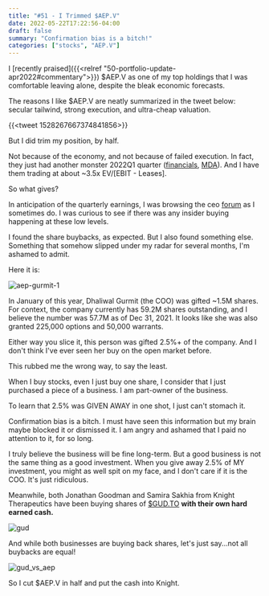 ```yaml
---
title: "#51 - I Trimmed $AEP.V"
date: 2022-05-22T17:22:56-04:00
draft: false
summary: "Confirmation bias is a bitch!"
categories: ["stocks", "AEP.V"]
---
```


I [recently praised]({{<relref "50-portfolio-update-apr2022#commentary">}}) $AEP.V as one of my top holdings that I was comfortable leaving alone, despite the bleak economic forecasts.

The reasons I like $AEP.V are neatly summarized in the tweet below: secular tailwind, strong execution, and ultra-cheap valuation.

{{<tweet 1528267667374841856>}}

But I did trim my position, by half.

Not because of the economy, and not because of failed execution. In fact, they just had another monster 2022Q1 quarter ([financials](https://ceo.ca/content/sedar/AEP-20220520-Interim-financial-statementsreport-English-5548.pdf), [MDA](https://ceo.ca/content/sedar/AEP-20220520-MDA-English-98ea.pdf)). And I have them trading at about ~3.5x EV/[EBIT - Leases].

So what gives?

In anticipation of the quarterly earnings, I was browsing the ceo [forum](https://ceo.ca/aep) as I sometimes do. I was curious to see if there was any insider buying happening at these low levels. 

I found the share buybacks, as expected. But I also found something else. Something that somehow slipped under my radar for several months, I'm ashamed to admit.

Here it is:

![aep-gurmit-1](/images/aep-gurmit-1.png)

In January of this year, Dhaliwal Gurmit (the COO) was gifted ~1.5M shares. For context, the company currently has 59.2M shares outstanding, and I believe the number was 57.7M as of Dec 31, 2021. It looks like she was also granted 225,000 options and 50,000 warrants. 

Either way you slice it, this person was gifted 2.5%+ of the company. And I don't think I've ever seen her buy on the open market before. 

This rubbed me the wrong way, to say the least.

When I buy stocks, even I just buy one share, I consider that I just purchased a piece of a business. I am part-owner of the business.

To learn that 2.5% was GIVEN AWAY in one shot, I just can't stomach it.

Confirmation bias is a bitch. I must have seen this information but my brain maybe blocked it or dismissed it. I am angry and ashamed that I paid no attention to it, for so long.

I truly believe the business will be fine long-term. But a good business is not the same thing as a good investment. When you give away 2.5% of MY investment, you might as well spit on my face, and I don't care if it is the COO. It's just ridiculous.

Meanwhile, both Jonathan Goodman and Samira Sakhia from Knight Therapeutics have been buying shares of [$GUD.TO](https://finance.yahoo.com/quote/GUD.TO?p=GUD.TO) **with their own hard earned cash.**

![gud](/images/gud.png)

And while both businesses are buying back shares, let's just say...not all buybacks are equal!

![gud_vs_aep](/images/aep_vs_gud.png)

So I cut $AEP.V in half and put the cash into Knight. 


